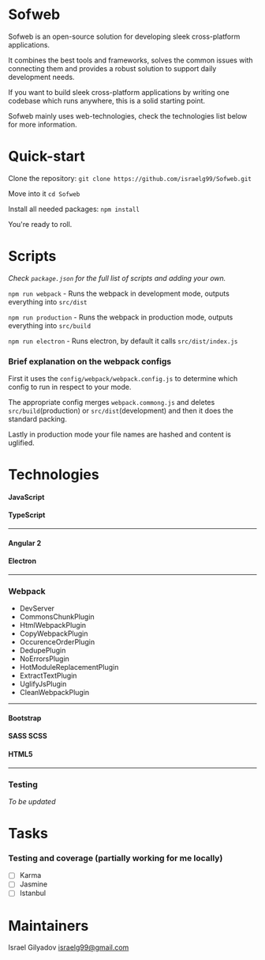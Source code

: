 Sofweb
===============
Sofweb is an open-source solution for developing sleek cross-platform applications.

It combines the best tools and frameworks, solves the common issues with connecting them and provides a robust solution to support daily development needs.

If you want to build sleek cross-platform applications by writing one codebase which runs anywhere, this is a solid starting point.

Sofweb mainly uses web-technologies, check the technologies list below for more information.

Quick-start
=============
Clone the repository: `git clone https://github.com/israelg99/Sofweb.git`

Move into it `cd Sofweb`

Install all needed packages: `npm install`

You're ready to roll.

Scripts
=========
*Check `package.json` for the full list of scripts and adding your own.*

`npm run webpack` - Runs the webpack in development mode, outputs everything into `src/dist`

`npm run production` - Runs the webpack in production mode, outputs everything into `src/build`

`npm run electron` - Runs electron, by default it calls `src/dist/index.js`

### Brief explanation on the webpack configs

First it uses the `config/webpack/webpack.config.js` to determine which config to run in respect to your mode.

The appropriate config merges `webpack.commong.js` and deletes `src/build`(production) or `src/dist`(development) and then it does the standard packing.

Lastly in production mode your file names are hashed and content is uglified.


Technologies
===============

#### JavaScript

#### TypeScript

------------

#### Angular 2

#### Electron

------------

### Webpack
- DevServer
- CommonsChunkPlugin
- HtmlWebpackPlugin
- CopyWebpackPlugin
- OccurenceOrderPlugin
- DedupePlugin
- NoErrorsPlugin
- HotModuleReplacementPlugin
- ExtractTextPlugin
- UglifyJsPlugin
- CleanWebpackPlugin

------------

#### Bootstrap

#### SASS SCSS

#### HTML5

------------

### Testing
*To be updated*

Tasks
=======
### Testing and coverage (partially working for me locally)
- [ ] Karma
- [ ] Jasmine
- [ ] Istanbul

Maintainers
===============
Israel Gilyadov <israelg99@gmail.com>
